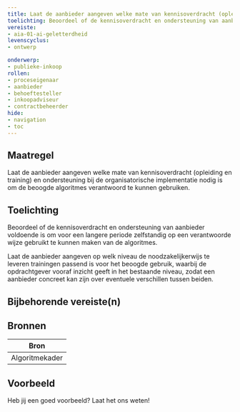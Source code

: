 ```yaml
---
title: Laat de aanbieder aangeven welke mate van kennisoverdracht (opleiding en training) en ondersteuning bij de organisatorische implementatie nodig is om de beoogde algoritmes verantwoord te kunnen gebruiken.  
toelichting: Beoordeel of de kennisoverdracht en ondersteuning van aanbieder voldoende is om voor een langere periode zelfstandig op een verantwoorde wijze gebruikt te kunnen maken van de algoritmes. 
vereiste:
- aia-01-ai-geletterdheid
levenscyclus:
- ontwerp

onderwerp:
- publieke-inkoop
rollen:
- proceseigenaar
- aanbieder
- behoeftesteller
- inkoopadviseur
- contractbeheerder
hide:
- navigation
- toc
---
```


<!-- tags -->
## Maatregel

Laat de aanbieder aangeven welke mate van kennisoverdracht (opleiding en training) en ondersteuning bij de organisatorische implementatie nodig is om de beoogde algoritmes verantwoord te kunnen gebruiken. 

## Toelichting
Beoordeel of de kennisoverdracht en ondersteuning van aanbieder voldoende is om voor een langere periode zelfstandig op een verantwoorde wijze gebruikt te kunnen maken van de algoritmes.

Laat de aanbieder aangeven op welk niveau de noodzakelijkerwijs te leveren trainingen passend is voor het beoogde gebruik, waarbij de opdrachtgever vooraf inzicht geeft in het bestaande niveau, zodat een aanbieder concreet kan zijn over eventuele verschillen tussen beiden.

## Bijbehorende vereiste(n)

<!-- list_vereisten_on_maatregelen_page -->

## Bronnen

| Bron                        |
|-----------------------------|
|Algoritmekader|

## Voorbeeld

Heb jij een goed voorbeeld? Laat het ons weten!

